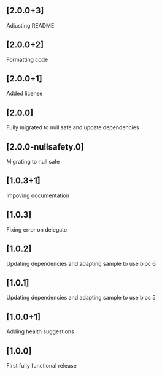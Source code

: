 ## [2.0.0+3]

Adjusting README

## [2.0.0+2]

Formatting code

## [2.0.0+1]

Added license

## [2.0.0]

Fully migrated to null safe and update dependencies

## [2.0.0-nullsafety.0]

Migrating to null safe

## [1.0.3+1]

Impoving documentation

## [1.0.3]

Fixing error on delegate

## [1.0.2]

Updating dependencies and adapting sample to use bloc 6

## [1.0.1]

Updating dependencies and adapting sample to use bloc 5

## [1.0.0+1]

Adding health suggestions

## [1.0.0]

First fully functional release
